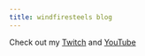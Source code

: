```yaml
---
title: windfiresteels blog
---
```


Check out my [Twitch](https:twitch.tv/windfiresteel) and [YouTube](https://youtube.com/user/windfiresteel)
